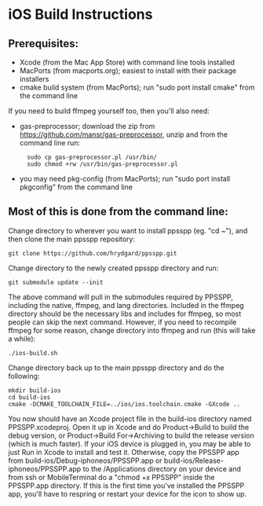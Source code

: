 iOS Build Instructions
======================

Prerequisites:
--------------

* Xcode (from the Mac App Store) with command line tools installed
* MacPorts (from macports.org); easiest to install with their package installers
* cmake build system (from MacPorts); run "sudo port install cmake" from the command line

If you need to build ffmpeg yourself too, then you'll also need:

* gas-preprocessor; download the zip from https://github.com/mansr/gas-preprocessor, unzip and from the command line run:

        sudo cp gas-preprocessor.pl /usr/bin/
        sudo chmod +rw /usr/bin/gas-preprocessor.pl

* you may need pkg-config (from MacPorts); run "sudo port install pkgconfig" from the command line

Most of this is done from the command line:
-------------------------------------------

Change directory to wherever you want to install ppsspp (eg. "cd ~"), and then clone the main ppsspp repository:

    git clone https://github.com/hrydgard/ppsspp.git

Change directory to the newly created ppsspp directory and run:

    git submodule update --init

The above command will pull in the submodules required by PPSSPP, including the native, ffmpeg, and lang directories.  Included in the ffmpeg directory should be the necessary libs and includes for ffmpeg, so most people can skip the next command.  However, if you need to recompile ffmpeg for some reason, change directory into ffmpeg and run (this will take a while):

    ./ios-build.sh

Change directory back up to the main ppsspp directory and do the following:

    mkdir build-ios
    cd build-ios
    cmake -DCMAKE_TOOLCHAIN_FILE=../ios/ios.toolchain.cmake -GXcode ..

You now should have an Xcode project file in the build-ios directory named PPSSPP.xcodeproj.  Open it up in Xcode and do Product->Build to build the debug version, or Product->Build For->Archiving to build the release version (which is much faster).  If your iOS device is plugged in, you may be able to just Run in Xcode to install and test it.  Otherwise, copy the PPSSPP app from build-ios/Debug-iphoneos/PPSSPP.app or build-ios/Release-iphoneos/PPSSPP.app to the /Applications directory on your device and from ssh or MobileTerminal do a "chmod +x PPSSPP" inside the PPSSPP.app directory.  If this is the first time you've installed the PPSSPP app, you'll have to respring or restart your device for the icon to show up.